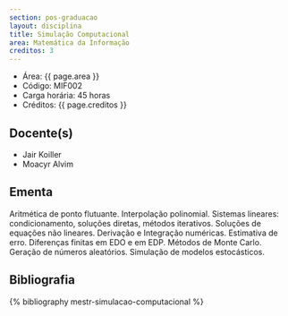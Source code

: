 ```yaml
---
section: pos-graduacao
layout: disciplina
title: Simulação Computacional
area: Matemática da Informação
creditos: 3
---
```


- Área: {{ page.area }}
- Código: MIF002
- Carga horária: 45 horas
- Créditos: {{ page.creditos }}

## Docente(s) 

- Jair Koiller
- Moacyr Alvim

## Ementa

Aritmética de ponto flutuante. Interpolação polinomial. Sistemas
lineares: condicionamento, soluções diretas, métodos iterativos.
Soluções de equações não lineares. Derivação e Integração numéricas.
Estimativa de erro. Diferenças finitas em EDO e em EDP. Métodos de
Monte Carlo. Geração de números aleatórios. Simulação de modelos
estocásticos.

## Bibliografia

{% bibliography mestr-simulacao-computacional %}


